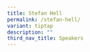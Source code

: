 ```yaml
---
title: Stefan Hell
permalink: /stefan-hell/
variant: tiptap
description: ""
third_nav_title: Speakers
---
```

